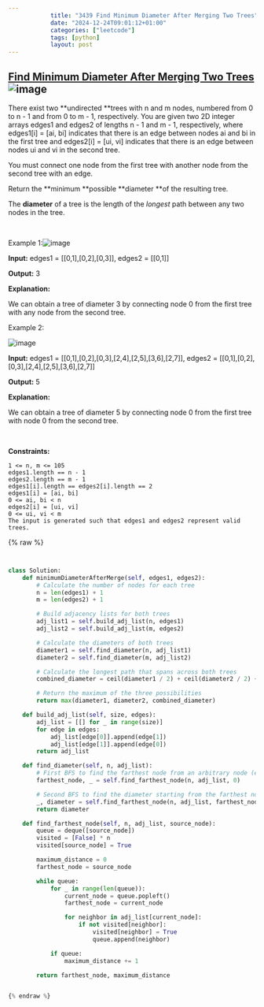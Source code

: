 ```yaml
---
            title: "3439 Find Minimum Diameter After Merging Two Trees"
            date: "2024-12-24T09:01:12+01:00"
            categories: ["leetcode"]
            tags: [python]
            layout: post
---
```

            
## [Find Minimum Diameter After Merging Two Trees](https://leetcode.com/problems/find-minimum-diameter-after-merging-two-trees) ![image](https://img.shields.io/badge/Difficulty-Hard-red)

There exist two **undirected **trees with n and m nodes, numbered from 0 to n - 1 and from 0 to m - 1, respectively. You are given two 2D integer arrays edges1 and edges2 of lengths n - 1 and m - 1, respectively, where edges1[i] = [ai, bi] indicates that there is an edge between nodes ai and bi in the first tree and edges2[i] = [ui, vi] indicates that there is an edge between nodes ui and vi in the second tree.

You must connect one node from the first tree with another node from the second tree with an edge.

Return the **minimum **possible **diameter **of the resulting tree.

The **diameter** of a tree is the length of the *longest* path between any two nodes in the tree.

 

Example 1:![image](https://assets.leetcode.com/uploads/2024/04/22/example11-transformed.png)

**Input:** edges1 = [[0,1],[0,2],[0,3]], edges2 = [[0,1]]

**Output:** 3

**Explanation:**

We can obtain a tree of diameter 3 by connecting node 0 from the first tree with any node from the second tree.

Example 2:

![image](https://assets.leetcode.com/uploads/2024/04/22/example211.png)

**Input:** edges1 = [[0,1],[0,2],[0,3],[2,4],[2,5],[3,6],[2,7]], edges2 = [[0,1],[0,2],[0,3],[2,4],[2,5],[3,6],[2,7]]

**Output:** 5

**Explanation:**

We can obtain a tree of diameter 5 by connecting node 0 from the first tree with node 0 from the second tree.

 

**Constraints:**

	1 <= n, m <= 105
	edges1.length == n - 1
	edges2.length == m - 1
	edges1[i].length == edges2[i].length == 2
	edges1[i] = [ai, bi]
	0 <= ai, bi < n
	edges2[i] = [ui, vi]
	0 <= ui, vi < m
	The input is generated such that edges1 and edges2 represent valid trees.

{% raw %}


````python


class Solution:
    def minimumDiameterAfterMerge(self, edges1, edges2):
        # Calculate the number of nodes for each tree
        n = len(edges1) + 1
        m = len(edges2) + 1

        # Build adjacency lists for both trees
        adj_list1 = self.build_adj_list(n, edges1)
        adj_list2 = self.build_adj_list(m, edges2)

        # Calculate the diameters of both trees
        diameter1 = self.find_diameter(n, adj_list1)
        diameter2 = self.find_diameter(m, adj_list2)

        # Calculate the longest path that spans across both trees
        combined_diameter = ceil(diameter1 / 2) + ceil(diameter2 / 2) + 1

        # Return the maximum of the three possibilities
        return max(diameter1, diameter2, combined_diameter)

    def build_adj_list(self, size, edges):
        adj_list = [[] for _ in range(size)]
        for edge in edges:
            adj_list[edge[0]].append(edge[1])
            adj_list[edge[1]].append(edge[0])
        return adj_list

    def find_diameter(self, n, adj_list):
        # First BFS to find the farthest node from an arbitrary node (e.g., 0)
        farthest_node, _ = self.find_farthest_node(n, adj_list, 0)

        # Second BFS to find the diameter starting from the farthest node
        _, diameter = self.find_farthest_node(n, adj_list, farthest_node)
        return diameter

    def find_farthest_node(self, n, adj_list, source_node):
        queue = deque([source_node])
        visited = [False] * n
        visited[source_node] = True

        maximum_distance = 0
        farthest_node = source_node

        while queue:
            for _ in range(len(queue)):
                current_node = queue.popleft()
                farthest_node = current_node

                for neighbor in adj_list[current_node]:
                    if not visited[neighbor]:
                        visited[neighbor] = True
                        queue.append(neighbor)

            if queue:
                maximum_distance += 1

        return farthest_node, maximum_distance


{% endraw %}
